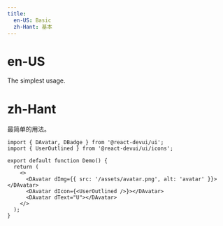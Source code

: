 ```yaml
---
title:
  en-US: Basic
  zh-Hant: 基本
---
```


# en-US

The simplest usage.

# zh-Hant

最简单的用法。

```tsx
import { DAvatar, DBadge } from '@react-devui/ui';
import { UserOutlined } from '@react-devui/ui/icons';

export default function Demo() {
  return (
    <>
      <DAvatar dImg={{ src: '/assets/avatar.png', alt: 'avatar' }}></DAvatar>
      <DAvatar dIcon={<UserOutlined />}></DAvatar>
      <DAvatar dText="U"></DAvatar>
    </>
  );
}
```
